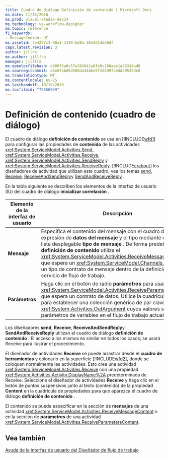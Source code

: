 ```yaml
---
title: Cuadro de diálogo Definición de contenido | Microsoft Docs
ms.date: 11/15/2016
ms.prod: visual-studio-dev14
ms.technology: vs-workflow-designer
ms.topic: reference
f1_keywords:
- MessageContent.UI
ms.assetid: 7e4237c3-90a1-4149-bd8a-3643d1dde0df
caps.latest.revision: 3
author: jillre
ms.author: jillfra
manager: jillfra
ms.openlocfilehash: d989f5a0c57e381041e8fe9c200aae1a76316ad8
ms.sourcegitcommit: a8e8f4bd5d508da34bbe9f2d4d9fa94da0539de0
ms.translationtype: MT
ms.contentlocale: es-ES
ms.lasthandoff: 10/19/2019
ms.locfileid: "72656959"
---
```

# <a name="content-definition-dialog-box"></a>Definición de contenido (cuadro de diálogo)
El cuadro de diálogo **definición de contenido** se usa en [!INCLUDE[wfd1](../includes/wfd1-md.md)] para configurar las propiedades de **contenido** de las actividades <xref:System.ServiceModel.Activities.Send>, <xref:System.ServiceModel.Activities.Receive>, <xref:System.ServiceModel.Activities.SendReply> y <xref:System.ServiceModel.Activities.ReceiveReply>. [!INCLUDE[crabout](../includes/crabout-md.md)] los diseñadores de actividad que utilizan este cuadro, vea los temas [send](../workflow-designer/send-activity-designer.md), [Receive](../workflow-designer/receive-activity-designer.md), [ReceiveAndSendReply](../workflow-designer/receiveandsendreply-template-designer.md)y [SendAndReceiveReply](../workflow-designer/sendandreceivereply-template-designer.md) .

 En la tabla siguiente se describen los elementos de la interfaz de usuario (IU) del cuadro de diálogo **inicializar correlación** .

|Elemento de la interfaz de usuario|Descripción|
|----------------|-----------------|
|**Mensaje**|Especifica el contenido del mensaje con el cuadro de texto expresión de **datos del mensaje** y el tipo mediante el cuadro de lista desplegable **tipo de mensaje** . De forma predeterminada, la **definición de contenido** utiliza el <xref:System.ServiceModel.Activities.ReceiveMessageContent>, que espera un <xref:System.ServiceModel.Channels.Message> o un tipo de contrato de mensaje dentro de la definición del servicio de flujo de trabajo.|
|**Parámetros**|Haga clic en el botón de radio **parámetros** para usar <xref:System.ServiceModel.Activities.ReceiveParametersContent>, que espera un contrato de datos. Utilice la cuadrícula de datos para establecer una colección genérica de par clave-valor <xref:System.Activities.OutArgument> cuyos valores se asignen a parámetros de variables en el flujo de trabajo actual.|

 Los diseñadores **send**, **Receive**, **ReceiveAndSendReply**y **SendAndReceiveReply** utilizan el cuadro de diálogo **definición de contenido** . El acceso a los mismos es similar en todos los casos; se usará Receive para ilustrar el procedimiento.

 El diseñador de actividades **Receive** se puede arrastrar desde el **cuadro de herramientas** y colocarlo en la superficie [!INCLUDE[wfd2](../includes/wfd2-md.md)], donde se coloquen normalmente las actividades. Esto crea una actividad <xref:System.ServiceModel.Activities.Receive> con una propiedad <xref:System.Activities.Activity.DisplayName%2A> predeterminada de Receive. Seleccione el diseñador de actividades **Receive** y haga clic en el botón de puntos suspensivos junto al texto (contenido) de la propiedad **Content** en la cuadrícula de propiedades para que aparezca el cuadro de diálogo **definición de contenido** .

 El contenido se puede especificar en la sección de **mensajes** de una actividad <xref:System.ServiceModel.Activities.ReceiveMessageContent> o en la sección de **parámetros** de una actividad <xref:System.ServiceModel.Activities.ReceiveParametersContent>.

## <a name="see-also"></a>Vea también
 [Ayuda de la interfaz de usuario del Diseñador de flujo de trabajo](../workflow-designer/workflow-designer-ui-help.md)